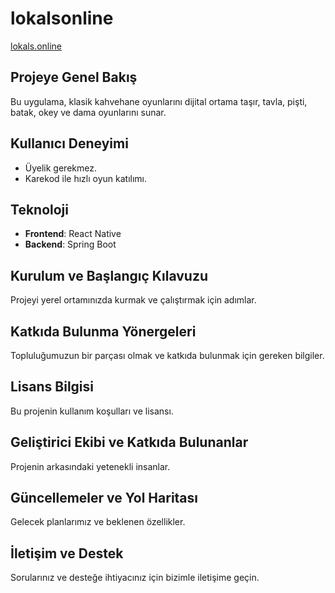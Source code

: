 # lokalsonline

[lokals.online](http://test.lokals.online)

## Projeye Genel Bakış
Bu uygulama, klasik kahvehane oyunlarını dijital ortama taşır, tavla, pişti, batak, okey ve dama oyunlarını sunar.

## Kullanıcı Deneyimi
- Üyelik gerekmez.
- Karekod ile hızlı oyun katılımı.

## Teknoloji
- **Frontend**: React Native
- **Backend**: Spring Boot

## Kurulum ve Başlangıç Kılavuzu
Projeyi yerel ortamınızda kurmak ve çalıştırmak için adımlar.

## Katkıda Bulunma Yönergeleri
Topluluğumuzun bir parçası olmak ve katkıda bulunmak için gereken bilgiler.

## Lisans Bilgisi
Bu projenin kullanım koşulları ve lisansı.

## Geliştirici Ekibi ve Katkıda Bulunanlar
Projenin arkasındaki yetenekli insanlar.

## Güncellemeler ve Yol Haritası
Gelecek planlarımız ve beklenen özellikler.

## İletişim ve Destek
Sorularınız ve desteğe ihtiyacınız için bizimle iletişime geçin.
